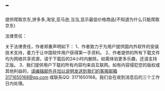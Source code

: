 # -
提供爬取京东,拼多多,淘宝,亚马逊,当当,显示最低价格商品(不知道为什么只能爬取京东)



法律责任：

  关于法律责任，作者郑重声明如下：
1、作者致力于为用户提供国内外软件的安装技术支持，着力于让中国软件用户获得第一手资料。
2、作者提供的所有下载文件均为网络共享资源，请于下载后的24小时内删除。如需体验更多乐趣，还请支持正版。
3、我们提供用户下载的所有内容均来自互联网。如有内容侵犯您的版权或其他利益的，请编辑邮件并加以说明发送到我们的客服邮箱3171650168@qq.com 或联系QQ: 3171650168。我们会在收到消息后的三个工作日内处理。

